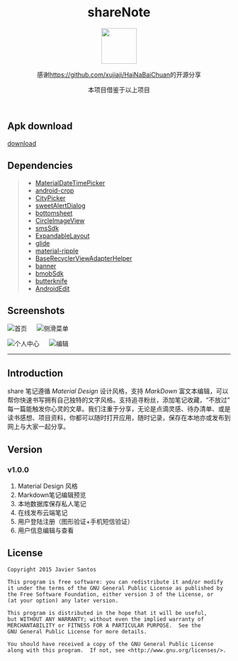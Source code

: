 <h1 align="center">shareNote</h1>

<p align="center"><img width="80" height="80" src="https://github.com/weimin96/shareNote/blob/master/screenshot/ic_share.png"/></p>
  
<p align="center">感谢<a target="_blank" href="https://github.com/xujiaji/HaiNaBaiChuan">https://github.com/xujiaji/HaiNaBaiChuan</a>的开源分享</p>
  
<p align="center">本项目借鉴于以上项目 </p>
  
  

## Apk download

[download](https://github.com/weimin96/shareNote/releases/download/v1.0.0/app-release.apk)

## Dependencies

> * [MaterialDateTimePicker](https://github.com/wdullaer/MaterialDateTimePicker)
> * [android-crop](https://github.com/jdamcd/android-crop)
> * [CityPicker](https://github.com/zaaach/CityPicker)
> * [sweetAlertDialog](https://github.com/pedant/sweet-alert-dialog)
> * [bottomsheet](https://github.com/Flipboard/bottomsheet)
> * [CircleImageView](https://github.com/hdodenhof/CircleImageView)
> * [smsSdk](http://sms.mob.com/)
> * [ExpandableLayout](https://github.com/cachapa/ExpandableLayout)
> * [glide](https://github.com/bumptech/glide)
> * [material-ripple](https://github.com/balysv/material-ripple)
> * [BaseRecyclerViewAdapterHelper](https://github.com/CymChad/BaseRecyclerViewAdapterHelper)
> * [banner](https://github.com/youth5201314/banner)
> * [bmobSdk](https://www.bmob.cn/)
> * [butterknife](https://github.com/JakeWharton/butterknife)
> * [AndroidEdit](https://github.com/qinci/AndroidEdit)

## Screenshots

![首页](https://github.com/weimin96/shareNote/blob/master/screenshot/1.jpg) &emsp;
![侧滑菜单](https://github.com/weimin96/shareNote/blob/master/screenshot/2.jpg) 

![个人中心](https://github.com/weimin96/shareNote/blob/master/screenshot/3.jpg) &emsp;
![编辑](https://github.com/weimin96/shareNote/blob/master/screenshot/4.jpg)
  
---

## Introduction
 share 笔记遵循  *Material Design*  设计风格，支持  *MarkDown*  富文本编辑，可以帮你快速书写拥有自己独特的文字风格。支持追寻粉丝，添加笔记收藏，“不放过” 每一篇能触发你心灵的文章。我们注重于分享，无论是点滴灵感、待办清单、或是读书感想、项目资料，你都可以随时打开应用，随时记录，保存在本地亦或发布到网上与大家一起分享。

## Version

### v1.0.0
1. Material Design 风格
2. Markdown笔记编辑预览
3. 本地数据库保存私人笔记
4. 在线发布云端笔记
5. 用户登陆注册（图形验证+手机短信验证）
6. 用户信息编辑与查看

## License

    Copyright 2015 Javier Santos

    This program is free software: you can redistribute it and/or modify
    it under the terms of the GNU General Public License as published by
    the Free Software Foundation, either version 3 of the License, or
    (at your option) any later version.

    This program is distributed in the hope that it will be useful,
    but WITHOUT ANY WARRANTY; without even the implied warranty of
    MERCHANTABILITY or FITNESS FOR A PARTICULAR PURPOSE.  See the
    GNU General Public License for more details.

    You should have received a copy of the GNU General Public License
    along with this program.  If not, see <http://www.gnu.org/licenses/>.

